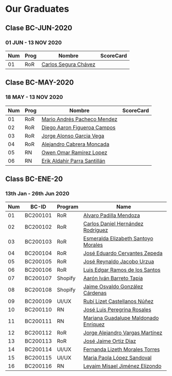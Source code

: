 # Our Graduates

## Clase BC-JUN-2020
### 01 JUN - 13 NOV 2020

| Num | Prog | Nombre | ScoreCard |
| --- | --- | --- | --- |
| 01  | RoR | [Carlos Segura Chávez](class/bc-jun-20/BC062001.pdf) |

## Clase BC-MAY-2020
### 18 MAY - 13 NOV 2020

| Num | Prog | Nombre | ScoreCard |
| --- | --- | --- | --- |
| 01  | RoR | [Mario Andrés Pacheco Mendez](class/bc-may-20/BC052001.pdf) |
| 02  | RoR | [Diego Aaron Figueroa Campos](class/bc-may-20/BC052002.pdf) | 
| 03  | RoR | [Jorge Alonso Garcia Vega](class/bc-may-20/BC052003.pdf) | 
| 04  | RoR | [Alejandro Cabrera Moncada](class/bc-may-20/BC052004.pdf) | 
| 05  | RN | [Owen Omar Ramirez Lopez](class/bc-may-20/BC052005.pdf) |
| 06  | RN | [Erik Aldahir Parra Santillán](class/bc-may-20/BC052006.pdf) |

## Class BC-ENE-20
### 13th Jan - 26th Jun 2020

Num | BC-ID | Program | Name 
--- | --- | --- | ---
01 | BC200101 | RoR |	[Alvaro Padilla Mendoza](class/bc-ene-20/BC200101.pdf)
02 | BC200102 | RoR	|	[Carlos Daniel Hernández Rodríguez](class/bc-ene-20/BC200102.pdf)
03 | BC200103 | RoR	|	[Esmeralda Elizabeth Santoyo Morales](class/bc-ene-20/BC200103.pdf)
04 | BC200104 | RoR	|	[José Eduardo Cervantes Zepeda](class/bc-ene-20/BC200104.pdf)
05 | BC200105 | RoR	|	[José Reynaldo Jacobo Urzua](class/bc-ene-20/BC200105.pdf)
06 | BC200106 | RoR	|	[Luis Edgar Ramos de los Santos](class/bc-ene-20/BC200106.pdf)
07 | BC200107 | Shopify	|	[Aarón Iván Barreto Tapia](class/bc-ene-20/BC200107.pdf)
08 | BC200108 | Shopify	|	[Jaime Osvaldo González Cárdenas](class/bc-ene-20/BC200108.pdf)
09 | BC200109 | UI/UX	|	[Rubí Lizet Castellanos Núñez](class/bc-ene-20/BC200109.pdf)
10 | BC200110 | RN	|	[José Luis Peregrina Rosales](class/bc-ene-20/BC200110.pdf)
11 | BC200111 | RN	|	[Mariana Guadalupe Maldonado Enríquez](class/bc-ene-20/BC200111.pdf)
12 | BC200112 | RoR	|	[Jorge Alejandro Vargas Martínez](class/bc-ene-20/BC200112.pdf)
13 | BC200113 | RoR	|	[José Jaime Ortiz Diaz](class/bc-ene-20/BC200113.pdf)
14 | BC200114 | UI/UX	|	[Fernanda Lizeth Morales Torres](class/bc-ene-20/BC200114.pdf)
15 | BC200115 | UI/UX	|	[Maria Paola López Sandoval](class/bc-ene-20/BC200115.pdf)
16 | BC200116 | RN	|	[Leyaim Misael Jiménez Elizondo](class/bc-ene-20/BC200116.pdf)


